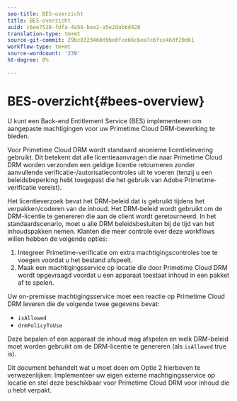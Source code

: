 ```yaml
---
seo-title: BES-overzicht
title: BES-overzicht
uuid: c6ee7528-fdfa-4a56-bea2-a5e2dab6d428
translation-type: tm+mt
source-git-commit: 29bc8323460d9be0fce66cbea7c6fce46df20d61
workflow-type: tm+mt
source-wordcount: '239'
ht-degree: 0%

---
```



# BES-overzicht{#bees-overview}

U kunt een Back-end Entitlement Service (BES) implementeren om aangepaste machtigingen voor uw Primetime Cloud DRM-bewerking te bieden.

Voor Primetime Cloud DRM wordt standaard anonieme licentielevering gebruikt. Dit betekent dat alle licentieaanvragen die naar Primetime Cloud DRM worden verzonden een geldige licentie retourneren zonder aanvullende verificatie-/autorisatiecontroles uit te voeren (tenzij u een beleidsbeperking hebt toegepast die het gebruik van Adobe Primetime-verificatie vereist).

Het licentieverzoek bevat het DRM-beleid dat is gebruikt tijdens het verpakken/coderen van de inhoud. Het DRM-beleid wordt gebruikt om de DRM-licentie te genereren die aan de client wordt geretourneerd. In het standaardscenario, moet u alle DRM beleidsbesluiten bij de tijd van het inhoudspakken nemen. Klanten die meer controle over deze workflows willen hebben de volgende opties:

1. Integreer Primetime-verificatie om extra machtigingscontroles toe te voegen voordat u het bestand afspeelt.
1. Maak een machtigingsservice op locatie die door Primetime Cloud DRM wordt opgevraagd voordat u een apparaat toestaat inhoud in een pakket af te spelen.

Uw on-premisse machtigingsservice moet een reactie op Primetime Cloud DRM leveren die de volgende twee gegevens bevat:

* `isAllowed`
* `drmPolicyToUse`

Deze bepalen of een apparaat de inhoud mag afspelen en welk DRM-beleid moet worden gebruikt om de DRM-licentie te genereren (als `isAllowed` true is).

Dit document behandelt wat u moet doen om Optie 2 hierboven te verwezenlijken: Implementeer uw eigen externe machtigingsservice op locatie en stel deze beschikbaar voor Primetime Cloud DRM voor inhoud die u hebt verpakt.
